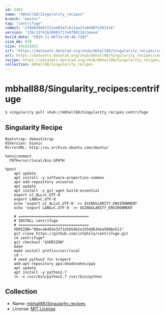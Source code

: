 ```yaml
---
id: 5461
name: "mbhall88/Singularity_recipes"
branch: "master"
tag: "centrifuge"
commit: "a78d650dbf221e4014fcb11aa2fa04987af013c6"
version: "13bc12f41b20001f17e6f8811dc3eeea"
build_date: "2019-11-06T14:49:46.720Z"
size_mb: 678
size: 241152031
sif: "https://datasets.datalad.org/shub/mbhall88/Singularity_recipes/centrifuge/2019-11-06-a78d650d-13bc12f4/13bc12f41b20001f17e6f8811dc3eeea.simg"
url: https://datasets.datalad.org/shub/mbhall88/Singularity_recipes/centrifuge/2019-11-06-a78d650d-13bc12f4/
recipe: https://datasets.datalad.org/shub/mbhall88/Singularity_recipes/centrifuge/2019-11-06-a78d650d-13bc12f4/Singularity
collection: mbhall88/Singularity_recipes
---
```


# mbhall88/Singularity_recipes:centrifuge

```bash
$ singularity pull shub://mbhall88/Singularity_recipes:centrifuge
```

## Singularity Recipe

```singularity
Bootstrap: debootstrap
OSVersion: bionic
MirrorURL: http://us.archive.ubuntu.com/ubuntu/

%environment
  PATH=/usr/local/bin:$PATH

%post
    apt update
    apt install -y software-properties-common
    apt-add-repository universe
    apt update
    apt install -y git wget build-essential
    export LC_ALL=C.UTF-8
    export LANG=C.UTF-8
    echo 'export LC_ALL=C.UTF-8' >> $SINGULARITY_ENVIRONMENT
    echo 'export LANG=C.UTF-8' >> $SINGULARITY_ENVIRONMENT

    # ================================
    # INSTALL centrifuge
    # ================================
    VERSION="88ecab483e32f1d1b54b2e155ddb34ea5806e511"
    git clone https://github.com/infphilo/centrifuge.git
    cd centrifuge*
    git checkout "$VERSION"
    make
    make install prefix=/usr/local
    cd ~
    # need python2 for kreport
    add-apt-repository ppa:deadsnakes/ppa
    apt update
    apt install -y python2.7
    ln -s /usr/bin/python2.7 /usr/bin/python
```

## Collection

 - Name: [mbhall88/Singularity_recipes](https://github.com/mbhall88/Singularity_recipes)
 - License: [MIT License](https://api.github.com/licenses/mit)

